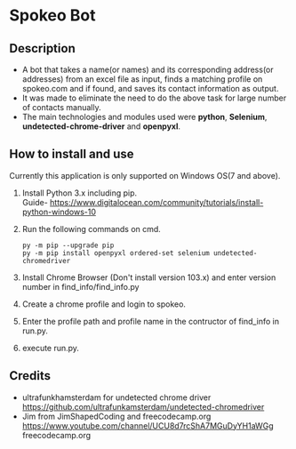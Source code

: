 # Spokeo Bot

## Description
- A bot that takes a name(or names) and its corresponding address(or addresses) from an excel file as input, finds a matching profile on spokeo.com and if found, and saves its contact information as output.
- It was made to eliminate the need to do the above task for large number of contacts manually.
- The main technologies and modules used were **python**, **Selenium**, **undetected-chrome-driver** and **openpyxl**.
 
## How to install and use
Currently this application is only supported on Windows OS(7 and above).<br>
1. Install Python 3.x including pip.<br>Guide- https://www.digitalocean.com/community/tutorials/install-python-windows-10
2. Run the following commands on cmd.
    
       py -m pip --upgrade pip
       py -m pip install openpyxl ordered-set selenium undetected-chromedriver
3. Install Chrome Browser (Don't install version 103.x) and enter version number in find_info/find_info.py
4. Create a chrome profile and login to spokeo.
5. Enter the profile path and profile name in the contructor of find_info in run.py.
6. execute run.py.

## Credits
- ultrafunkhamsterdam for undetected chrome driver<br>https://github.com/ultrafunkamsterdam/undetected-chromedriver
- Jim from JimShapedCoding and freecodecamp.org<br>https://www.youtube.com/channel/UCU8d7rcShA7MGuDyYH1aWGg<br>freecodecamp.org

